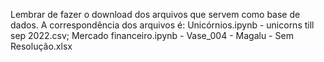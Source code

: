 Lembrar de fazer o download dos arquivos que servem como base de dados.
A correspondência dos arquivos é:
Unicórnios.ipynb - unicorns till sep 2022.csv;
Mercado financeiro.ipynb - Vase_004 - Magalu - Sem Resolução.xlsx
